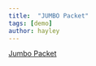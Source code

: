 ```yaml
---
title:  "JUMBO Packet"
tags: [demo]
author: hayley
---
```



[Jumbo Packet](https://m.blog.naver.com/PostView.nhn?blogId=juwaa1004&logNo=221521933146&proxyReferer=https:%2F%2Fwww.google.com%2F)
